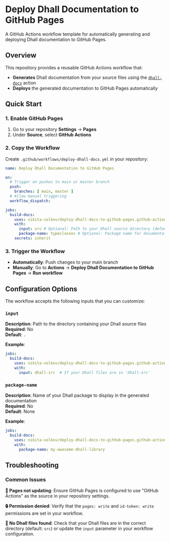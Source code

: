# Deploy Dhall Documentation to GitHub Pages

A GitHub Actions workflow template for automatically generating and deploying Dhall documentation to GitHub Pages.

## Overview

This repository provides a reusable GitHub Actions workflow that:

- **Generates** Dhall documentation from your source files using the [`dhall-docs`](https://github.com/nikita-volkov/dhall-docs.github-action) action
- **Deploys** the generated documentation to GitHub Pages automatically

## Quick Start

### 1. Enable GitHub Pages

1. Go to your repository **Settings** → **Pages**
2. Under **Source**, select **GitHub Actions**

### 2. Copy the Workflow

Create `.github/workflows/deploy-dhall-docs.yml` in your repository:

```yaml
name: Deploy Dhall Documentation to GitHub Pages

on:
  # Trigger on pushes to main or master branch
  push:
    branches: [ main, master ]
  # Allow manual triggering
  workflow_dispatch:

jobs:
  build-docs:
    uses: nikita-volkov/deploy-dhall-docs-to-github-pages.github-actions-workflow/.github/workflows/main.yaml@v1
    with:
      input: src # Optional: Path to your Dhall source directory (default: .)
      package-name: typeclasses # Optional: Package name for documentation
    secrets: inherit
```

### 3. Trigger the Workflow

- **Automatically**: Push changes to your main branch
- **Manually**: Go to **Actions** → **Deploy Dhall Documentation to GitHub Pages** → **Run workflow**

## Configuration Options

The workflow accepts the following inputs that you can customize:

### `input`

**Description**: Path to the directory containing your Dhall source files  
**Required**: No  
**Default**: `.`

**Example**:
```yaml
jobs:
  build-docs:
    uses: nikita-volkov/deploy-dhall-docs-to-github-pages.github-actions-workflow/.github/workflows/main.yaml@v1
    with:
      input: dhall-src  # If your Dhall files are in 'dhall-src'
```

### `package-name`

**Description**: Name of your Dhall package to display in the generated documentation  
**Required**: No  
**Default**: None

**Example**:
```yaml
jobs:
  build-docs:
    uses: nikita-volkov/deploy-dhall-docs-to-github-pages.github-actions-workflow/.github/workflows/main.yaml@v1
    with:
      package-name: my-awesome-dhall-library
```

## Troubleshooting

### Common Issues

**📄 Pages not updating**: Ensure GitHub Pages is configured to use "GitHub Actions" as the source in your repository settings.

**🔒 Permission denied**: Verify that the `pages: write` and `id-token: write` permissions are set in your workflow.

**📁 No Dhall files found**: Check that your Dhall files are in the correct directory (default: `src`) or update the `input` parameter in your workflow configuration.
